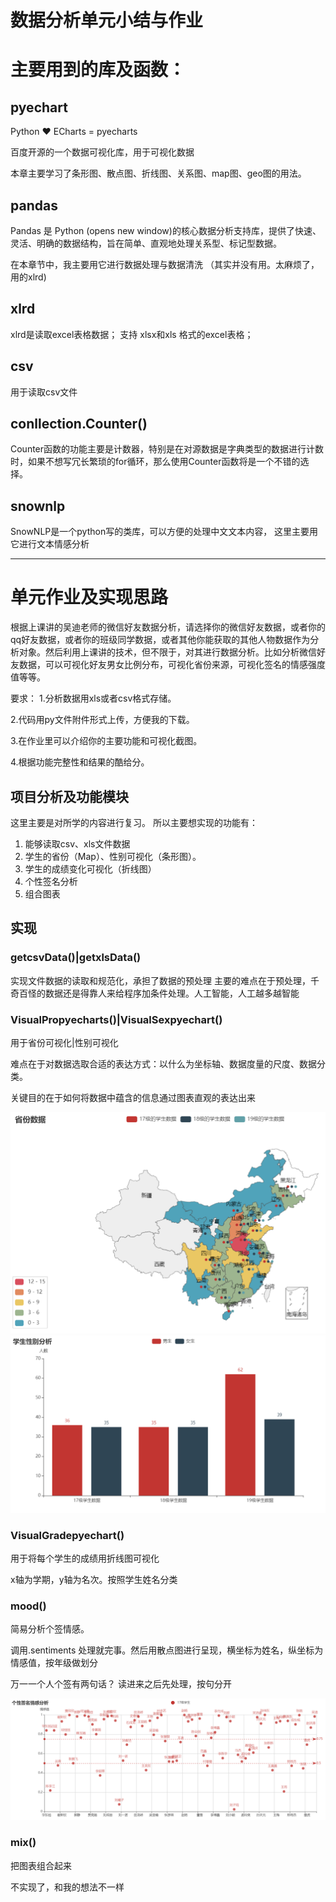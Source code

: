 数据分析单元小结与作业
=========
# 主要用到的库及函数：

## pyechart
Python ❤️ ECharts = pyecharts

百度开源的一个数据可视化库，用于可视化数据

本章主要学习了条形图、散点图、折线图、关系图、map图、geo图的用法。

[//]: # (## numpy)

[//]: # (    NumPy是Python中科学计算的基础包。)

[//]: # (    它是一个Python库，提供多维数组对象，各种派生对象（如掩码数组和矩阵），以及用于数组快速操作的各种API，)

[//]: # (    有包括数学、逻辑、形状操作、排序、选择、输入输出、离散傅立叶变换、基本线性代数，基本统计运算和随机模拟等等。)



## pandas
Pandas 是 Python (opens new window)的核心数据分析支持库，提供了快速、灵活、明确的数据结构，旨在简单、直观地处理关系型、标记型数据。

在本章节中，我主要用它进行数据处理与数据清洗
（其实并没有用。太麻烦了，用的xlrd)
## xlrd
xlrd是读取excel表格数据；
支持 xlsx和xls 格式的excel表格；
## csv
用于读取csv文件
## conllection.Counter()
Counter函数的功能主要是计数器，特别是在对源数据是字典类型的数据进行计数时，如果不想写冗长繁琐的for循环，那么使用Counter函数将是一个不错的选择。
    
## snownlp
SnowNLP是一个python写的类库，可以方便的处理中文文本内容，
这里主要用它进行文本情感分析

--------------------------------------

# 单元作业及实现思路
 
根据上课讲的吴迪老师的微信好友数据分析，请选择你的微信好友数据，或者你的qq好友数据，或者你的班级同学数据，或者其他你能获取的其他人物数据作为分析对象。然后利用上课讲的技术，但不限于，对其进行数据分析。比如分析微信好友数据，可以可视化好友男女比例分布，可视化省份来源，可视化签名的情感强度值等等。

要求：
1.分析数据用xls或者csv格式存储。

2.代码用py文件附件形式上传，方便我的下载。

3.在作业里可以介绍你的主要功能和可视化截图。

4.根据功能完整性和结果的酷给分。

## 项目分析及功能模块
这里主要是对所学的内容进行复习。
所以主要想实现的功能有：
1. 能够读取csv、xls文件数据
2. 学生的省份（Map）、性别可视化（条形图）。
3. 学生的成绩变化可视化（折线图）
4. 个性签名分析
5. 组合图表

## 实现
### getcsvData()|getxlsData()
实现文件数据的读取和规范化，承担了数据的预处理
主要的难点在于预处理，千奇百怪的数据还是得靠人来给程序加条件处理。人工智能，人工越多越智能

### VisualPropyecharts()|VisualSexpyechart()
用于省份可视化|性别可视化

难点在于对数据选取合适的表达方式：以什么为坐标轴、数据度量的尺度、数据分类。

关键目的在于如何将数据中蕴含的信息通过图表直观的表达出来

![img_1.png](img_1.png)
![img.png](img.png)

### VisualGradepyechart()
用于将每个学生的成绩用折线图可视化

x轴为学期，y轴为名次。按照学生姓名分类

### mood()
简易分析个签情感。

调用.sentiments 处理就完事。然后用散点图进行呈现，横坐标为姓名，纵坐标为情感值，按年级做划分

万一一个人个签有两句话？ 读进来之后先处理，按句分开

![img_2.png](img_2.png)

### mix()
把图表组合起来

不实现了，和我的想法不一样